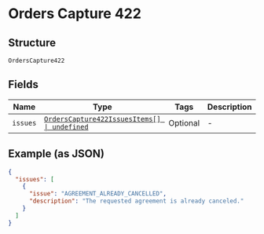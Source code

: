 
# Orders Capture 422

## Structure

`OrdersCapture422`

## Fields

| Name | Type | Tags | Description |
|  --- | --- | --- | --- |
| `issues` | [`OrdersCapture422IssuesItems[] \| undefined`](../../doc/models/containers/orders-capture-422-issues-items.md) | Optional | - |

## Example (as JSON)

```json
{
  "issues": [
    {
      "issue": "AGREEMENT_ALREADY_CANCELLED",
      "description": "The requested agreement is already canceled."
    }
  ]
}
```

